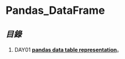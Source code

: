 # Pandas_DataFrame


## *目錄*
1.  DAY01 [**pandas data table representation**](https://github.com/AdamXu23/Python_Pandas/blob/main/Day03_Pandas_DataFrame/pandas_data_table_representation.ipynb)。
